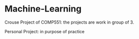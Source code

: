 # Machine-Learning
Crouse Project of COMP551: the projects are work in group of 3. 

Personal Project: in purpose of practice 
